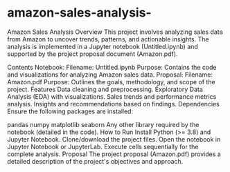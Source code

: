# amazon-sales-analysis-
Amazon Sales Analysis
Overview
This project involves analyzing sales data from Amazon to uncover trends, patterns, and actionable insights. The analysis is implemented in a Jupyter notebook (Untitled.ipynb) and supported by the project proposal document (Amazon.pdf).

Contents
Notebook:
Filename: Untitled.ipynb
Purpose: Contains the code and visualizations for analyzing Amazon sales data.
Proposal:
Filename: Amazon.pdf
Purpose: Outlines the goals, methodology, and scope of the project.
Features
Data cleaning and preprocessing.
Exploratory Data Analysis (EDA) with visualizations.
Sales trends and performance metrics analysis.
Insights and recommendations based on findings.
Dependencies
Ensure the following packages are installed:

pandas
numpy
matplotlib
seaborn
Any other library required by the notebook (detailed in the code).
How to Run
Install Python (>= 3.8) and Jupyter Notebook.
Clone/download the project files.
Open the notebook in Jupyter Notebook or JupyterLab.
Execute cells sequentially for the complete analysis.
Proposal
The project proposal (Amazon.pdf) provides a detailed description of the project's objectives and approach.
